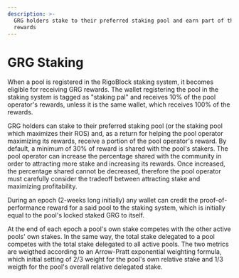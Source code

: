 ```yaml
---
description: >-
  GRG holders stake to their preferred staking pool and earn part of the pool's
  rewards
---
```


# GRG Staking

When a pool is registered in the RigoBlock staking system, it becomes eligible for receiving GRG rewards. The wallet registering the pool in the staking system is tagged as "staking pal" and receives 10% of the pool operator's rewards, unless it is the same wallet, which receives 100% of the rewards.

GRG holders can stake to their preferred staking pool (or the staking pool which maximizes their ROS) and, as a return for helping the pool operator maximizing its rewards, receive a portion of the pool operator's reward. By default, a minimum of 30% of reward is shared with the pool's stakers. The pool operator can increase the percentage shared with the community in order to attracting more stake and increasing its rewards. Once increased, the percentage shared cannot be decreased, therefore the pool operator must carefully consider the tradeoff between attracting stake and maximizing profitability.

During an epoch (2-weeks long initially) any wallet can credit the proof-of-performance reward for a said pool to the staking system, which is initially equal to the pool's locked staked GRG to itself.

At the end of each epoch a pool's own stake competes with the other active pools' own stakes. In the same way, the total stake delegated to a pool competes with the total stake delegated to all active pools. The two metrics are weigthed according to an Arrow-Pratt exponential weighting formula, which initial setting of 2/3 weight for the pool's own relative stake and 1/3 weigth for the pool's overall relative delegated stake.
